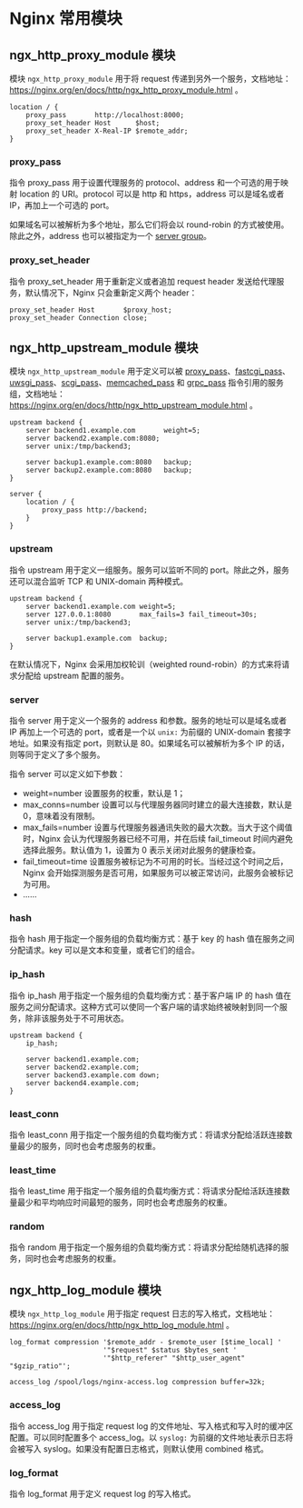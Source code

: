 # Nginx 常用模块

## ngx_http_proxy_module 模块

模块 `ngx_http_proxy_module` 用于将 request 传递到另外一个服务，文档地址：<https://nginx.org/en/docs/http/ngx_http_proxy_module.html> 。

```nginx
location / {
    proxy_pass       http://localhost:8000;
    proxy_set_header Host      $host;
    proxy_set_header X-Real-IP $remote_addr;
}
```

### proxy_pass

指令 proxy_pass 用于设置代理服务的 protocol、address 和一个可选的用于映射 location 的 URI。protocol 可以是 http 和 https，address 可以是域名或者 IP，再加上一个可选的 port。

如果域名可以被解析为多个地址，那么它们将会以 round-robin 的方式被使用。除此之外，address 也可以被指定为一个 [server group](http://nginx.org/en/docs/http/ngx_http_upstream_module.html)。

### proxy_set_header

指令 proxy_set_header 用于重新定义或者追加 request header 发送给代理服务，默认情况下，Nginx 只会重新定义两个 header：

```nginx
proxy_set_header Host       $proxy_host;
proxy_set_header Connection close;
```

## ngx_http_upstream_module 模块

模块 `ngx_http_upstream_module` 用于定义可以被 [proxy_pass](https://nginx.org/en/docs/http/ngx_http_proxy_module.html#proxy_pass)、[fastcgi_pass](https://nginx.org/en/docs/http/ngx_http_fastcgi_module.html#fastcgi_pass)、[uwsgi_pass](https://nginx.org/en/docs/http/ngx_http_uwsgi_module.html#uwsgi_pass)、[scgi_pass](https://nginx.org/en/docs/http/ngx_http_scgi_module.html#scgi_pass)、[memcached_pass](https://nginx.org/en/docs/http/ngx_http_memcached_module.html#memcached_pass) 和 [grpc_pass](https://nginx.org/en/docs/http/ngx_http_grpc_module.html#grpc_pass) 指令引用的服务组，文档地址：<https://nginx.org/en/docs/http/ngx_http_upstream_module.html> 。

```nginx
upstream backend {
    server backend1.example.com       weight=5;
    server backend2.example.com:8080;
    server unix:/tmp/backend3;

    server backup1.example.com:8080   backup;
    server backup2.example.com:8080   backup;
}

server {
    location / {
        proxy_pass http://backend;
    }
}
```

### upstream

指令 upstream 用于定义一组服务。服务可以监听不同的 port。除此之外，服务还可以混合监听 TCP 和 UNIX-domain 两种模式。

```nginx
upstream backend {
    server backend1.example.com weight=5;
    server 127.0.0.1:8080       max_fails=3 fail_timeout=30s;
    server unix:/tmp/backend3;

    server backup1.example.com  backup;
}
```

在默认情况下，Nginx 会采用加权轮训（weighted round-robin）的方式来将请求分配给 upstream 配置的服务。

### server

指令 server 用于定义一个服务的 address 和参数。服务的地址可以是域名或者 IP 再加上一个可选的 port，或者是一个以 `unix:` 为前缀的 UNIX-domain 套接字地址。如果没有指定 port，则默认是 80。如果域名可以被解析为多个 IP 的话，则等同于定义了多个服务。

指令 server 可以定义如下参数：

- weight=number 设置服务的权重，默认是 1；
- max_conns=number 设置可以与代理服务器同时建立的最大连接数，默认是 0，意味着没有限制。
- max_fails=number 设置与代理服务器通讯失败的最大次数。当大于这个阈值时，Nginx 会认为代理服务器已经不可用，并在后续 fail_timeout 时间内避免选择此服务。默认值为 1，设置为 0 表示关闭对此服务的健康检查。
- fail_timeout=time 设置服务被标记为不可用的时长。当经过这个时间之后，Nginx 会开始探测服务是否可用，如果服务可以被正常访问，此服务会被标记为可用。
- ……

### hash

指令 hash 用于指定一个服务组的负载均衡方式：基于 key 的 hash 值在服务之间分配请求。key 可以是文本和变量，或者它们的组合。

### ip_hash

指令 ip_hash 用于指定一个服务组的负载均衡方式：基于客户端 IP 的 hash 值在服务之间分配请求。这种方式可以使同一个客户端的请求始终被映射到同一个服务，除非该服务处于不可用状态。

```nginx
upstream backend {
    ip_hash;

    server backend1.example.com;
    server backend2.example.com;
    server backend3.example.com down;
    server backend4.example.com;
}
```

### least_conn

指令 least_conn 用于指定一个服务组的负载均衡方式：将请求分配给活跃连接数量最少的服务，同时也会考虑服务的权重。

### least_time

指令 least_time 用于指定一个服务组的负载均衡方式：将请求分配给活跃连接数量最少和平均响应时间最短的服务，同时也会考虑服务的权重。

### random

指令 random 用于指定一个服务组的负载均衡方式：将请求分配给随机选择的服务，同时也会考虑服务的权重。

## ngx_http_log_module 模块

模块 `ngx_http_log_module` 用于指定 request 日志的写入格式，文档地址：<https://nginx.org/en/docs/http/ngx_http_log_module.html> 。

```nginx
log_format compression '$remote_addr - $remote_user [$time_local] '
                       '"$request" $status $bytes_sent '
                       '"$http_referer" "$http_user_agent" "$gzip_ratio"';

access_log /spool/logs/nginx-access.log compression buffer=32k;
```

### access_log

指令 access_log 用于指定 request log 的文件地址、写入格式和写入时的缓冲区配置。可以同时配置多个 access_log。以 `syslog:` 为前缀的文件地址表示日志将会被写入 syslog。如果没有配置日志格式，则默认使用 combined 格式。

### log_format

指令 log_format 用于定义 request log 的写入格式。
